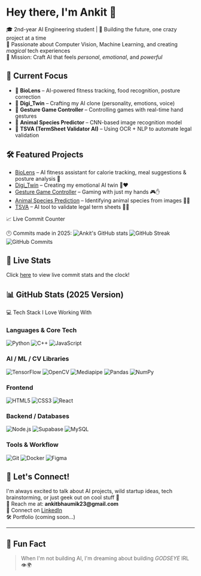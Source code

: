 # Hey there, I'm Ankit 👋

🎓 2nd-year AI Engineering student | 🚀 Building the future, one crazy project at a time\
🌟 Passionate about Computer Vision, Machine Learning, and creating *magical* tech experiences\
🎯 Mission: Craft AI that feels *personal*, *emotional*, and *powerful*

## 🚀 Current Focus

- 🌱 **BioLens** – AI-powered fitness tracking, food recognition, posture correction
- 🧠 **Digi\_Twin** – Crafting my AI clone (personality, emotions, voice)
- 🏉️ **Gesture Game Controller** – Controlling games with real-time hand gestures
- 🐾 **Animal Species Predictor** – CNN-based image recognition model
- 💜 **TSVA (TermSheet Validator AI)** – Using OCR + NLP to automate legal validation

## 🛠️ Featured Projects

- [BioLens](link) – AI fitness assistant for calorie tracking, meal suggestions & posture analysis 🍎
- [Digi\_Twin](link) – Creating my emotional AI twin 🤖❤️
- [Gesture Game Controller](link) – Gaming with just my hands 🎮✋
- [Animal Species Prediction](link) – Identifying animal species from images 🐯📸
- [TSVA](link) – AI tool to validate legal term sheets 📁🤖

📈 Live Commit Counter

🕛 Commits made in 2025:
![Ankit's GitHub stats](https://github-readme-stats.vercel.app/api?username=yourusername&show_icons=true&theme=radical)
![GitHub Streak](https://github-readme-streak-stats.herokuapp.com/?user=yourusername&theme=radical)
![GitHub Commits](https://img.shields.io/badge/Commits_2025-325-yellow)
## 🚀 Live Stats
Click [here](https://https://github.com/Ankitbhaumik916.com) to view live commit stats and the clock!



## 📊 GitHub Stats (2025 Version)

💻 Tech Stack I Love Working With
<h3>Languages & Core Tech</h3> <p> <img alt="Python" src="https://img.shields.io/badge/-Python-3776AB?style=flat-square&logo=python&logoColor=white" /> <img alt="C++" src="https://img.shields.io/badge/-C++-00599C?style=flat-square&logo=cplusplus&logoColor=white" /> <img alt="JavaScript" src="https://img.shields.io/badge/-JavaScript-F7DF1C?style=flat-square&logo=javascript&logoColor=black" /> </p> <h3>AI / ML / CV Libraries</h3> <p> <img alt="TensorFlow" src="https://img.shields.io/badge/-TensorFlow-FF6F00?style=flat-square&logo=tensorflow&logoColor=white" /> <img alt="OpenCV" src="https://img.shields.io/badge/-OpenCV-5C3EE8?style=flat-square&logo=opencv&logoColor=white" /> <img alt="Mediapipe" src="https://img.shields.io/badge/-Mediapipe-FF9800?style=flat-square&logo=google&logoColor=white" /> <img alt="Pandas" src="https://img.shields.io/badge/-Pandas-150458?style=flat-square&logo=pandas&logoColor=white" /> <img alt="NumPy" src="https://img.shields.io/badge/-NumPy-013243?style=flat-square&logo=numpy&logoColor=white" /> </p> <h3>Frontend</h3> <p> <img alt="HTML5" src="https://img.shields.io/badge/-HTML5-E34F26?style=flat-square&logo=html5&logoColor=white" /> <img alt="CSS3" src="https://img.shields.io/badge/-CSS3-1572B6?style=flat-square&logo=css3&logoColor=white" /> <img alt="React" src="https://img.shields.io/badge/-React-45b8d8?style=flat-square&logo=react&logoColor=white" /> </p> <h3>Backend / Databases</h3> <p> <img alt="Node.js" src="https://img.shields.io/badge/-Node.js-43853d?style=flat-square&logo=node.js&logoColor=white" /> <img alt="Supabase" src="https://img.shields.io/badge/-Supabase-3ECF8E?style=flat-square&logo=supabase&logoColor=white" /> <img alt="MySQL" src="https://img.shields.io/badge/-MySQL-4479A1?style=flat-square&logo=mysql&logoColor=white" /> </p> <h3>Tools & Workflow</h3> <p> <img alt="Git" src="https://img.shields.io/badge/-Git-F05032?style=flat-square&logo=git&logoColor=white" /> <img alt="Docker" src="https://img.shields.io/badge/-Docker-46a2f1?style=flat-square&logo=docker&logoColor=white" /> <img alt="Figma" src="https://img.shields.io/badge/-Figma-F24E1E?style=flat-square&logo=figma&logoColor=white" /> </p>

## 📨 Let's Connect!

I'm always excited to talk about AI projects, wild startup ideas, tech brainstorming, or just geek out on cool stuff 🚀\
📩 Reach me at: **ankitbhaumik23\@gmail.com**\
🔗 Connect on [LinkedIn](https://www.linkedin.com/in/ankitbhaumik/)\
🛠️ Portfolio (coming soon...)

---

## 🌟 Fun Fact

> When I'm not building AI, I'm dreaming about building *GODSEYE* IRL 👁️🌍

